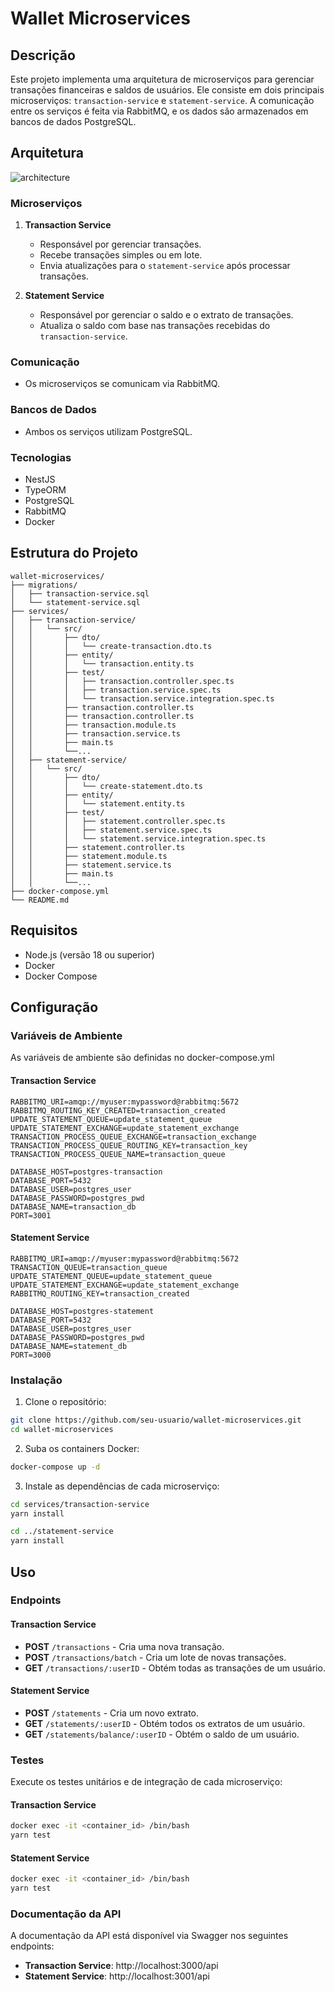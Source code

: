 # Wallet Microservices

## Descrição

Este projeto implementa uma arquitetura de microserviços para gerenciar transações financeiras e saldos de usuários. Ele consiste em dois principais microserviços: `transaction-service` e `statement-service`. A comunicação entre os serviços é feita via RabbitMQ, e os dados são armazenados em bancos de dados PostgreSQL.

## Arquitetura

![architecture](https://raw.githubusercontent.com/victorcosta/wallet-microservice/main/architecture.jpg)

### Microserviços

1. **Transaction Service**
   - Responsável por gerenciar transações.
   - Recebe transações simples ou em lote.
   - Envia atualizações para o `statement-service` após processar transações.

2. **Statement Service**
   - Responsável por gerenciar o saldo e o extrato de transações.
   - Atualiza o saldo com base nas transações recebidas do `transaction-service`.

### Comunicação

- Os microserviços se comunicam via RabbitMQ.

### Bancos de Dados

- Ambos os serviços utilizam PostgreSQL.

### Tecnologias

- NestJS
- TypeORM
- PostgreSQL
- RabbitMQ
- Docker

## Estrutura do Projeto

```
wallet-microservices/
├── migrations/
│   ├── transaction-service.sql
│   └── statement-service.sql
├── services/
│   ├── transaction-service/
│   │   └── src/
│   │       ├── dto/
│   │       │   └── create-transaction.dto.ts
│   │       ├── entity/
│   │       │   └── transaction.entity.ts
│   │       ├── test/
│   │       │   ├── transaction.controller.spec.ts
│   │       │   ├── transaction.service.spec.ts
│   │       │   └── transaction.service.integration.spec.ts
│   │       ├── transaction.controller.ts
│   │       ├── transaction.controller.ts
│   │       ├── transaction.module.ts
│   │       ├── transaction.service.ts
│   │       ├── main.ts
│   │       └──...
│   ├── statement-service/
│   │   └── src/
│   │       ├── dto/
│   │       │   └── create-statement.dto.ts
│   │       ├── entity/
│   │       │   └── statement.entity.ts
│   │       ├── test/
│   │       │   ├── statement.controller.spec.ts
│   │       │   ├── statement.service.spec.ts
│   │       │   └── statement.service.integration.spec.ts
│   │       ├── statement.controller.ts
│   │       ├── statement.module.ts
│   │       ├── statement.service.ts
│   │       ├── main.ts
│   │       └──...
├── docker-compose.yml
└── README.md
```

## Requisitos

- Node.js (versão 18 ou superior)
- Docker
- Docker Compose

## Configuração

### Variáveis de Ambiente

As variáveis de ambiente são definidas no docker-compose.yml

#### Transaction Service

```
RABBITMQ_URI=amqp://myuser:mypassword@rabbitmq:5672
RABBITMQ_ROUTING_KEY_CREATED=transaction_created
UPDATE_STATEMENT_QUEUE=update_statement_queue
UPDATE_STATEMENT_EXCHANGE=update_statement_exchange
TRANSACTION_PROCESS_QUEUE_EXCHANGE=transaction_exchange
TRANSACTION_PROCESS_QUEUE_ROUTING_KEY=transaction_key
TRANSACTION_PROCESS_QUEUE_NAME=transaction_queue

DATABASE_HOST=postgres-transaction
DATABASE_PORT=5432
DATABASE_USER=postgres_user
DATABASE_PASSWORD=postgres_pwd
DATABASE_NAME=transaction_db
PORT=3001
```

#### Statement Service

```
RABBITMQ_URI=amqp://myuser:mypassword@rabbitmq:5672
TRANSACTION_QUEUE=transaction_queue
UPDATE_STATEMENT_QUEUE=update_statement_queue
UPDATE_STATEMENT_EXCHANGE=update_statement_exchange
RABBITMQ_ROUTING_KEY=transaction_created

DATABASE_HOST=postgres-statement
DATABASE_PORT=5432
DATABASE_USER=postgres_user
DATABASE_PASSWORD=postgres_pwd
DATABASE_NAME=statement_db
PORT=3000
```

### Instalação

1. Clone o repositório:

```bash
git clone https://github.com/seu-usuario/wallet-microservices.git
cd wallet-microservices
```

2. Suba os containers Docker:

```bash
docker-compose up -d
```

3. Instale as dependências de cada microserviço:

```bash
cd services/transaction-service
yarn install

cd ../statement-service
yarn install
```

## Uso

### Endpoints

#### Transaction Service

- **POST** `/transactions` - Cria uma nova transação.
- **POST** `/transactions/batch` - Cria um lote de novas transações.
- **GET** `/transactions/:userID` - Obtém todas as transações de um usuário.

#### Statement Service

- **POST** `/statements` - Cria um novo extrato.
- **GET** `/statements/:userID` - Obtém todos os extratos de um usuário.
- **GET** `/statements/balance/:userID` - Obtém o saldo de um usuário.

### Testes

Execute os testes unitários e de integração de cada microserviço:

#### Transaction Service


```bash
docker exec -it <container_id> /bin/bash
yarn test
```

#### Statement Service

```bash
docker exec -it <container_id> /bin/bash
yarn test
```

### Documentação da API

A documentação da API está disponível via Swagger nos seguintes endpoints:

- **Transaction Service**: http://localhost:3000/api
- **Statement Service**: http://localhost:3001/api